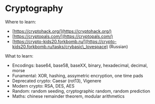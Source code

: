 # Cryptography

Where to learn:

* [https://cryptohack.org/](https://cryptohack.org/)
* [https://cryptopals.com/](https://cryptopals.com/)
* [https://crypto-kids20.forkbomb.ru/](https://crypto-kids20.forkbomb.ru/tasks/crybasic\_lovespace) (Russian)

What to learn:

* Encodings: base64, base58, baseXX, binary, hexadecimal, decimal, morse
* Funamental: XOR, hashing, assymetric encryption, one time pads
* Deprecated crypto: Caesar (rot13), Vigenere
* Modern crypto: RSA, DES, AES
* Random: random seeding, cryptographic random, random prediction
* Maths: chinese remainder theorem, modular arithmetics
